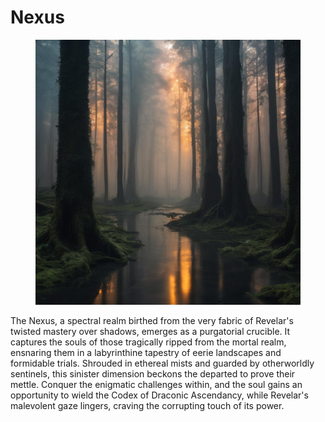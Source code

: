 # Nexus

<figure><img src="../../.gitbook/assets/image1_0-3.jpg" alt=""><figcaption></figcaption></figure>

The Nexus, a spectral realm birthed from the very fabric of Revelar's twisted mastery over shadows, emerges as a purgatorial crucible. It captures the souls of those tragically ripped from the mortal realm, ensnaring them in a labyrinthine tapestry of eerie landscapes and formidable trials. Shrouded in ethereal mists and guarded by otherworldly sentinels, this sinister dimension beckons the departed to prove their mettle. Conquer the enigmatic challenges within, and the soul gains an opportunity to wield the Codex of Draconic Ascendancy, while Revelar's malevolent gaze lingers, craving the corrupting touch of its power.
